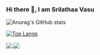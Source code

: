 ### Hi there :wave:, I am Srilathaa Vasu

<!--
**Sri1712/Sri1712** is a ✨ _special_ ✨ repository because its `README.md` (this file) appears on your GitHub profile.

Here are some ideas to get you started:

- 🔭 I’m currently working on ...
- 🌱 I’m currently learning ...
- 👯 I’m looking to collaborate on ...
- 🤔 I’m looking for help with ...
- 💬 Ask me about ...
- 📫 How to reach me: ...
- 😄 Pronouns: ...
- ⚡ Fun fact: ...
--->

![Anurag's GitHub stats](https://github-readme-stats.vercel.app/api?username=Sri1712&show_icons=true&theme=radical)

[![Top Langs](https://github-readme-stats.vercel.app/api/top-langs/?username=Sri1712)](https://github.com/anuraghazra/github-readme-stats)

<a href="https://github.com/Sri1712/Curry-Box">
  <img align="center" src="https://github-readme-stats.vercel.app/api/pin/?username=Sri1712&repo=Curry-Box&theme=radical" />
</a>

<a href="https://github.com/Sri1712/Burger-Truck">
  <img align="center" src="https://github-readme-stats.vercel.app/api/pin/?username=Sri1712&repo=Burger-Truck&theme=radical" />
</a>

